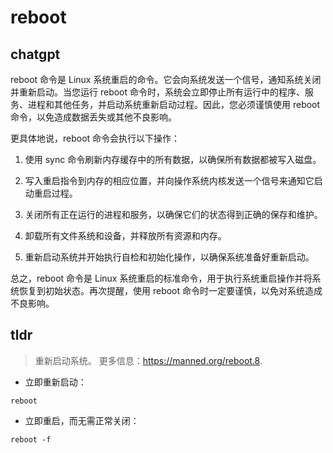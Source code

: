# reboot 
## chatgpt 
reboot 命令是 Linux 系统重启的命令。它会向系统发送一个信号，通知系统关闭并重新启动。当您运行 reboot 命令时，系统会立即停止所有运行中的程序、服务、进程和其他任务，并启动系统重新启动过程。因此，您必须谨慎使用 reboot 命令，以免造成数据丢失或其他不良影响。

更具体地说，reboot 命令会执行以下操作：

1. 使用 sync 命令刷新内存缓存中的所有数据，以确保所有数据都被写入磁盘。

2. 写入重启指令到内存的相应位置，并向操作系统内核发送一个信号来通知它启动重启过程。

3. 关闭所有正在运行的进程和服务，以确保它们的状态得到正确的保存和维护。

4. 卸载所有文件系统和设备，并释放所有资源和内存。

5. 重新启动系统并开始执行自检和初始化操作，以确保系统准备好重新启动。

总之，reboot 命令是 Linux 系统重启的标准命令，用于执行系统重启操作并将系统恢复到初始状态。再次提醒，使用 reboot 命令时一定要谨慎，以免对系统造成不良影响。 

## tldr 
 
> 重新启动系统。
> 更多信息：<https://manned.org/reboot.8>.

- 立即重新启动：

`reboot`

- 立即重启，而无需正常关闭：

`reboot -f`
